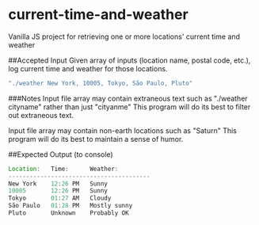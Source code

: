 # current-time-and-weather
Vanilla JS project for retrieving one or more locations' current time and weather

##Accepted Input
Given array of inputs (location name, postal code, etc.), log current time and weather for those locations.
```javascript
"./weather New York, 10005, Tokyo, São Paulo, Pluto"
```
###Notes
Input file array may contain extraneous text such as "./weather cityname" rather than just "cityanme"
This program will do its best to filter out extraneous text.

Input file array may contain non-earth locations such as "Saturn"
This program will do its best to maintain a sense of humor.

##Expected Output (to console)
```javascript
Location:   Time:      Weather:
----------------------------------------
New York    12:26 PM   Sunny
10005       12:26 PM   Sunny
Tokyo       01:27 AM   Cloudy
São Paulo   01:28 PM   Mostly sunny
Pluto       Unknown    Probably OK
```
